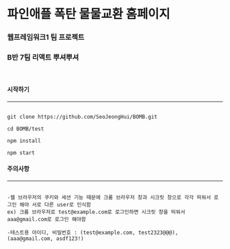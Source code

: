 # 파인애플 폭탄 물물교환 홈페이지

### 웹프레임워크1 팀 프로젝트

### B반 7팀 리액트 뿌셔뿌셔

<br/>
  
#### 시작하기

---

```

git clone https://github.com/SeoJeongHui/BOMB.git

cd BOMB/test

npm install

npm start

```

#### 주의사항

---

```

-웹 브라우저의 쿠키와 세션 기능 때문에 크롬 브라우저 창과 시크릿 창으로 각각 띄워서 로그인 해야 서로 다른 user로 인식함
ex) 크롬 브라우저로 test@example.com로 로그인하면 시크릿 창을 띄워서 aaa@gmail.com로 로그인 해야함

-테스트용 아이디, 비밀번호 : (test@example.com, test2323@@@), (aaa@gmail.com, asdf123!)

```
